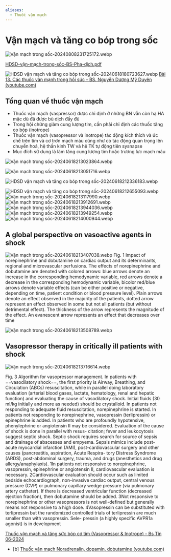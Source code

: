 ```yaml
---
aliases:
  - Thuốc vận mạch
---
```

# Vận mạch và tăng co bóp trong sốc

![Vận mạch trong sốc-20240808231725172.webp](./200%20FILES/201%20Image/V%E1%BA%ADn%20m%E1%BA%A1ch%20trong%20s%E1%BB%91c-20240808231725172.webp)

[HDSD-vận-mạch-trong-sốc-BS-Pha-dịch.pdf](<file:///G:\My Drive\Soc\HDSD-vận-mạch-trong-sốc-BS-Pha-dịch.pdf>)

![HDSD vận mạch và tăng co bóp trong sốc-20240618180723627.webp](./200%20FILES/201%20Image/HDSD%20v%E1%BA%ADn%20m%E1%BA%A1ch%20v%C3%A0%20t%C4%83ng%20co%20b%C3%B3p%20trong%20s%E1%BB%91c-20240618180723627.webp)
[Bài 13. Các thuốc vân mạnh trong hồi sức - BS. Nguyễn Dương Mỹ Duyên (youtube.com)](https://www.youtube.com/watch?v=G89hF0rgk1U)

## Tổng quan về thuốc vận mạch
- Thuốc vận mạch (vaspressor) được chỉ định ở những BN vẫn còn hạ HA mặc dù đã được bù dịch đầy đủ
- Trong hội chứng giảm cung lượng tim, cần phải chỉ định các thuốc tăng co bóp (inotrope)
- Thuốc vận mạch (vasopressor và inotrope) tác động kích thích và ức chế trên tim và cơ trơn mạch máu cũng như có tác động quan trọng lên chuyển hoá, hệ thần kinh TW và hệ TK tự động tiên sysnapse
- Mục đích sử dụng là làm tăng cung lượng tim hoặc trương lực mạch máu

![Vận mạch trong sốc-20240618213023864.webp](./200%20FILES/201%20Image/V%E1%BA%ADn%20m%E1%BA%A1ch%20trong%20s%E1%BB%91c-20240618213023864.webp)

![Vận mạch trong sốc-20240618213051716.webp](./200%20FILES/201%20Image/V%E1%BA%ADn%20m%E1%BA%A1ch%20trong%20s%E1%BB%91c-20240618213051716.webp)

![HDSD vận mạch và tăng co bóp trong sốc-20240618212336183.webp](./200%20FILES/201%20Image/HDSD%20v%E1%BA%ADn%20m%E1%BA%A1ch%20v%C3%A0%20t%C4%83ng%20co%20b%C3%B3p%20trong%20s%E1%BB%91c-20240618212336183.webp)

![HDSD vận mạch và tăng co bóp trong sốc-20240618212655093.webp](./200%20FILES/201%20Image/HDSD%20v%E1%BA%ADn%20m%E1%BA%A1ch%20v%C3%A0%20t%C4%83ng%20co%20b%C3%B3p%20trong%20s%E1%BB%91c-20240618212655093.webp)
![Vận mạch trong sốc-20240618213117990.webp](./200%20FILES/201%20Image/V%E1%BA%ADn%20m%E1%BA%A1ch%20trong%20s%E1%BB%91c-20240618213117990.webp)
![Vận mạch trong sốc-20240618213912691.webp](./200%20FILES/201%20Image/V%E1%BA%ADn%20m%E1%BA%A1ch%20trong%20s%E1%BB%91c-20240618213912691.webp)
![Vận mạch trong sốc-20240618213944036.webp](./200%20FILES/201%20Image/V%E1%BA%ADn%20m%E1%BA%A1ch%20trong%20s%E1%BB%91c-20240618213944036.webp)
![Vận mạch trong sốc-20240618213949254.webp](./200%20FILES/201%20Image/V%E1%BA%ADn%20m%E1%BA%A1ch%20trong%20s%E1%BB%91c-20240618213949254.webp)
![Vận mạch trong sốc-20240618214000944.webp](./200%20FILES/201%20Image/V%E1%BA%ADn%20m%E1%BA%A1ch%20trong%20s%E1%BB%91c-20240618214000944.webp)

## A global perspective on vasoactive agents in shock

![Vận mạch trong sốc-20240618213407038.webp](./200%20FILES/201%20Image/V%E1%BA%ADn%20m%E1%BA%A1ch%20trong%20s%E1%BB%91c-20240618213407038.webp)
Fig. 1 Impact of norepinephrine and dobutamine on cardiac output and its determinants, regional and microvascular perfusions. The effects of norepinephrine and dobutamine are denoted with colored arrows: blue arrows denote an increase in the corresponding hemodynamic variable, red arrows denote a decrease in the corresponding hemodynamic variable, bicolor red/blue arrows denote variable effects (can be either positive or negative, depending on time, patient condition or blood pressure level). Plain arrows denote an effect observed in the majority of the patients, dotted arrow represent an effect observed in some but not all patients (but without detrimental effect). The thickness of the arrow represents the magnitude of the effect. An evanescent arrow represents an effect that decreases over time

![Vận mạch trong sốc-20240618213508789.webp](./200%20FILES/201%20Image/V%E1%BA%ADn%20m%E1%BA%A1ch%20trong%20s%E1%BB%91c-20240618213508789.webp)

## Vasopressor therapy in critically ill patients with shock
![Vận mạch trong sốc-20240618213716614.webp](./200%20FILES/201%20Image/V%E1%BA%ADn%20m%E1%BA%A1ch%20trong%20s%E1%BB%91c-20240618213716614.webp)

Fig. 3 Algorithm for vasopressor management. In patients with ==vasodilatory shock==, the first priority is Airway, Breathing, and Circulation (ABCs) resuscitation, while in parallel doing laboratory evaluation (arterial blood gases, lactate, hematology, renal and hepatic function) and evaluating the cause of vasodilatory shock. Initial fluids (30 ml/kg initially and more as needed) should be crystalloid. In patients not responding to adequate fluid resuscitation, norepinephrine is started. In patients not responding to norepinephrine, vasopressin (terlipressin) or epinephrine is added. In patients who are profoundly hypotensive, phenylephrine or angiotensin II may be considered. Evaluation of the cause of shock is done in parallel with resus- citation; fever and leukocytosis suggest septic shock. Septic shock requires search for source of sepsis and drainage of abscesses and empyema. Sepsis mimics include post- acute myocardial infarction (AMI), post-cardiovascular surgery and other causes (pancreatitis, aspiration, Acute Respira- tory Distress Syndrome (ARDS), post-abdominal surgery, trauma, and drugs (anesthetics and drug allergy/anaphylaxis).
1In patients not responsive to norepinephrine, vasopressin, epinephrine or angiotensin II, cardiovascular evaluation is necessary.
2Cardiovascular evaluation should occur such as limited bedside echocardiograph, non-invasive cardiac output, central venous pressure (CVP) or pulmonary capillary wedge pressure (via pulmonary artery catheter). If there is decreased ventricular function (decreased ejection fraction), then dobutamine should be added.
3Not responsive to norepinephrine or other vasopressors is not well-defined but generally means not responsive to a high dose.
4Vasopressin can be substituted with terlipressin but the randomized controlled trials of terlipressin are much smaller than with vasopressin. Sele- pressin (a highly specific AVPR1a agonist) is in development






[Thuốc vận mạch và tăng sức bóp cơ tim (Vasopressor & Inotrope) - Bs Tín 06-2024](./Thu%E1%BB%91c%20v%E1%BA%ADn%20m%E1%BA%A1ch%20v%C3%A0%20t%C4%83ng%20s%E1%BB%A9c%20b%C3%B3p%20c%C6%A1%20tim%20(Vasopressor%20&%20Inotrope)%20-%20Bs%20T%C3%ADn%2006-2024.md)

- [b] [Thuốc vận mạch Noradrenalin, dopamin, dobutamine (youtube.com)](https://www.youtube.com/watch?v=6J8ZTnAnKCY)


